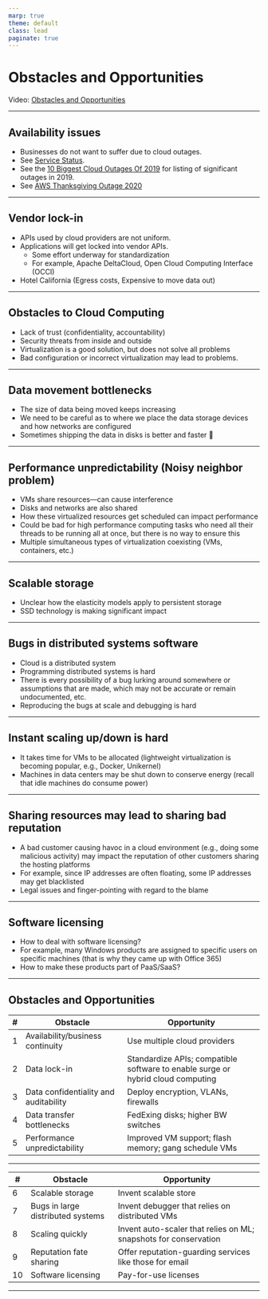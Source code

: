 ```yaml
---
marp: true
theme: default
class: lead
paginate: true
---
```


# Obstacles and Opportunities

Video: [Obstacles and Opportunities](https://youtu.be/u-skcK6CyL8)

---

## Availability issues
* Businesses do not want to suffer due to cloud outages.
* See [Service Status](https://cloudharmony.com/status).
* See the [10 Biggest Cloud Outages Of 2019](https://www.crn.com/slide-shows/cloud/the-10-biggest-cloud-outages-of-2019-so-far-) for listing of significant outages in 2019.
* See [AWS Thanksgiving Outage 2020](https://embracingdigital.org/en/episodes/edt-33/index.html)
---

## Vendor lock-in
* APIs used by cloud providers are not uniform.
* Applications will get locked into vendor APIs.
    * Some effort underway for standardization
    * For example, Apache DeltaCloud, Open Cloud Computing Interface (OCCI)
* Hotel California (Egress costs, Expensive to move data out)

---

## Obstacles to Cloud Computing

* Lack of trust (confidentiality, accountability)
* Security threats from inside and outside
* Virtualization is a good solution, but does not solve all problems
* Bad configuration or incorrect virtualization may lead to problems.


---

## Data movement bottlenecks
* The size of data being moved keeps increasing
* We need to be careful as to where we place the data storage devices and how networks are configured
* Sometimes shipping the data in disks is better and faster 
    
---

## Performance unpredictability (Noisy neighbor problem)

* VMs share resources—can cause interference
* Disks and networks are also shared
* How these virtualized resources get scheduled can impact performance
* Could be bad for high performance computing tasks who need all their threads to be running all at once, but there is no way to ensure this
* Multiple simultaneous types of virtualization coexisting (VMs, containers, etc.)

---

## Scalable storage

* Unclear how the elasticity models apply to persistent storage
* SSD technology is making significant impact
--- 

## Bugs in distributed systems software
* Cloud is a distributed system
* Programming distributed systems is hard
* There is every possibility of a bug lurking around somewhere or assumptions that are made, which may not be accurate or remain undocumented, etc.
* Reproducing the bugs at scale and debugging is hard
--- 

## Instant scaling up/down is hard

* It takes time for VMs to be allocated (lightweight virtualization is becoming popular, e.g., Docker, Unikernel)
* Machines in data centers may be shut down to conserve energy (recall that idle machines do consume power)

---

## Sharing resources may lead to sharing bad reputation

* A bad customer causing havoc in a cloud environment (e.g., doing some malicious activity) may impact the reputation of other customers sharing the hosting platforms
* For example, since IP addresses are often floating, some IP addresses may get blacklisted
* Legal issues and finger-pointing with regard to the blame
---
## Software licensing
* How to deal with software licensing?
* For example, many Windows products are assigned to specific users on specific machines (that is why they came up with Office 365)
* How to make these products part of PaaS/SaaS?

---

## Obstacles and Opportunities

| # | Obstacle | Opportunity |
|----------|-----------|-------------|
| 1 | Availability/business continuity | Use multiple cloud providers |
| 2 | Data lock-in | Standardize APIs; compatible software to enable surge or hybrid cloud computing |
| 3 | Data confidentiality and auditability | Deploy encryption, VLANs, firewalls |
| 4 | Data transfer bottlenecks | FedExing disks; higher BW switches |
| 5 | Performance unpredictability | Improved VM support; flash memory; gang schedule VMs |

--- 

| # | Obstacle | Opportunity |
|----------|-----------|-------------|
| 6 | Scalable storage | Invent scalable store |
| 7 | Bugs in large distributed systems | Invent debugger that relies on distributed VMs |
| 8 | Scaling quickly | Invent auto-scaler that relies on ML; snapshots for conservation |
| 9 | Reputation fate sharing | Offer reputation-guarding services like those for email |
| 10 | Software licensing | Pay-for-use licenses |


---